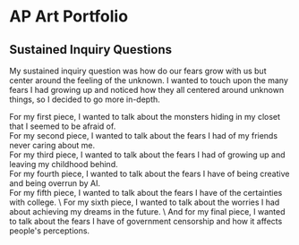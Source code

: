 # AP Art Portfolio 

## Sustained Inquiry Questions
My sustained inquiry question was how do our fears grow with us but center around the feeling of the unknown. I wanted to touch upon the many fears I had growing up and noticed how they all centered around unknown things, so I decided to go more in-depth. 

For my first piece, I wanted to talk about the monsters hiding in my closet that I seemed to be afraid of.    \
For my second piece, I wanted to talk about the fears I had of my friends never caring about me.    \
For my third piece, I wanted to talk about the fears I had of growing up and leaving my childhood behind.   \
For my fourth piece, I wanted to talk about the fears I have of being creative and being overrun by AI.   \
For my fifth piece, I wanted to talk about the fears I have of the certainties with college.  \ 
For my sixth piece, I wanted to talk about the worries I had about achieving my dreams in the future.  \ 
And for my final piece, I wanted to talk about the fears I have of government censorship and how it affects people's perceptions.
